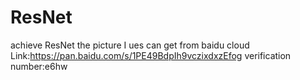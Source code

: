 # ResNet
achieve ResNet
the picture I ues can get from baidu cloud
Link:https://pan.baidu.com/s/1PE49BdpIh9vczixdxzEfog 
verification number:e6hw 



